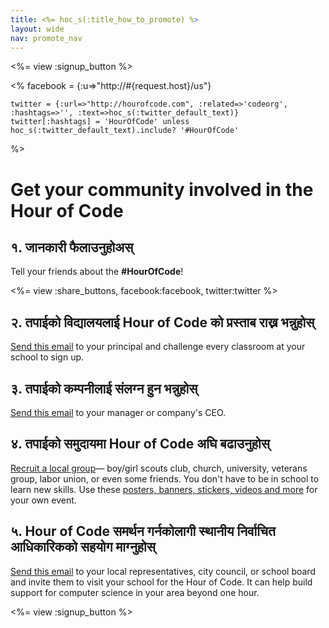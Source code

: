 ```yaml
---
title: <%= hoc_s(:title_how_to_promote) %>
layout: wide
nav: promote_nav
---
```

<%= view :signup_button %>

<%
    facebook = {:u=>"http://#{request.host}/us"}

    twitter = {:url=>"http://hourofcode.com", :related=>'codeorg', :hashtags=>'', :text=>hoc_s(:twitter_default_text)}
    twitter[:hashtags] = 'HourOfCode' unless hoc_s(:twitter_default_text).include? '#HourOfCode'
%>

# Get your community involved in the Hour of Code

## १. जानकारी फैलाउनुहोअस्

Tell your friends about the **#HourOfCode**!

<%= view :share_buttons, facebook:facebook, twitter:twitter %>

## २. तपाईको विद्यालयलाई Hour of Code को प्रस्ताब राख्न भन्नुहोस्

[Send this email](<%= resolve_url('/promote/resources#sample-emails') %>) to your principal and challenge every classroom at your school to sign up.

## ३. तपाईको कम्पनीलाई संलग्न हुन भन्नुहोस्

[Send this email](<%= resolve_url('/promote/resources#sample-emails') %>) to your manager or company's CEO.

## ४. तपाईको समुदायमा Hour of Code अघि बढाउनुहोस्

[Recruit a local group](<%= resolve_url('/promote/resources#sample-emails') %>)— boy/girl scouts club, church, university, veterans group, labor union, or even some friends. You don't have to be in school to learn new skills. Use these [posters, banners, stickers, videos and more](<%= resolve_url('/promote/resources') %>) for your own event.

## ५. Hour of Code समर्थन गर्नकोलागी स्थानीय निर्वाचित आधिकारिकको सहयोग माग्नुहोस्

[Send this email](<%= resolve_url('/promote/resources#sample-emails') %>) to your local representatives, city council, or school board and invite them to visit your school for the Hour of Code. It can help build support for computer science in your area beyond one hour.

<%= view :signup_button %>